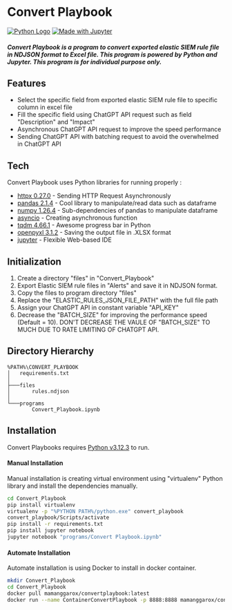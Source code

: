 # Convert Playbook

[![Python Logo](https://www.python.org/static/community_logos/python-logo.png)](https://www.python.org/)
[![Made with Jupyter](https://img.shields.io/badge/Made%20with-Jupyter-orange?style=for-the-badge&logo=Jupyter)](https://jupyter.org/try)

##### Convert Playbook is a program to convert exported elastic SIEM rule file in NDJSON format to Excel file. This program is powered by Python and Jupyter. This program is for individual purpose only.

## Features

- Select the specific field from exported elastic SIEM rule file to specific column in excel file
- Fill the specific field using ChatGPT API request  such as field "Description" and "Impact"
- Asynchronous ChatGPT API request to improve the speed performance
- Sending ChatGPT API with batching request to avoid the overwhelmed in ChatGPT API

## Tech

Convert Playbook uses Python libraries for running properly :

- [httpx 0.27.0](https://www.python-httpx.org/) - Sending HTTP Request Asynchronously
- [pandas 2.1.4](https://pandas.pydata.org/) - Cool library to manipulate/read data such as dataframe
- [numpy 1.26.4](https://numpy.org/) - Sub-dependencies of pandas to manipulate dataframe
- [asyncio](https://docs.python.org/3/library/asyncio.html) - Creating asynchronous function
- [tqdm 4.66.1](https://tqdm.github.io/) - Awesome progress bar in Python
- [openpyxl 3.1.2](https://openpyxl.readthedocs.io/en/stable/) - Saving the output file in .XLSX format
- [jupyter](https://jupyter.org/) - Flexible Web-based IDE

## Initialization

1. Create a directory "files" in "Convert_Playbook"
2. Export Elastic SIEM rule files in "Alerts" and save it in NDJSON format.
3. Copy the files to program directory "files"
4. Replace the "ELASTIC_RULES_JSON_FILE_PATH" with the full file path
5. Assign your ChatGPT API in constant variable "API_KEY"
6. Decrease the "BATCH_SIZE" for improving the performance speed (Default = 10). DON'T DECREASE THE VAULE OF "BATCH_SIZE" TO MUCH DUE TO RATE LIMITING OF CHATGPT API.

## Directory Hierarchy

```
%PATH%\CONVERT_PLAYBOOK
│   requirements.txt
│
├───files
│       rules.ndjson
│
└───programs
        Convert_Playbook.ipynb
```

## Installation

Convert Playbooks requires [Python v3.12.3](https://www.python.org/downloads/release/python-3123/) to run.

#### Manual Installation
Manual installation is creating virtual environment using "virtualenv" Python library and install the dependencies manually.

```sh
cd Convert_Playbook
pip install virtualenv
virtualenv -p "%PYTHON PATH%/python.exe" convert_playbook
convert_playbook/Scripts/activate
pip install -r requirements.txt
pip install jupyter notebook
jupyter notebook "programs/Convert Playbook.ipynb"
```

#### Automate Installation
Automate installation is using Docker to install in docker container.

```sh
mkdir Convert_Playbook
cd Convert_Playbook
docker pull mamanggarox/convertplaybook:latest
docker run --name ContainerConvertPlaybook -p 8888:8888 mamanggarox/convertplaybook:latest 
```